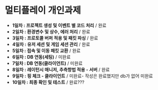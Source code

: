 # 멀티플레이 개인과제
- **1일차 : 프로젝트 생성 및 이벤트 별 코드 처리** / 완료
- **2일차 : 환경변수 및 상수, 에러 처리** / 완료
- **3일차 : 프로토콜 버퍼 적용 및 패킷 파싱** / 완료
- **4일차 : 유저 세션 및 게임 세션 관리** / 완료
- **5일차 : 접속 및 이동 패킷 교환** / 완료
- **6일차 : DB 연동(세팅)** / 미완료
- **7일차 : DB 연동(클라이언트)** / 미완료
- **8일차 : 레이턴시 매니저, 추측항법 적용 - 서버** / 완료
- **9일차 : 핑 체크 - 클라이언트** / 미완료- 작성은 완료했지만 db가 없어 미완료
- **10일차 : 최종 확인 및 테스트** / 완료??? 
